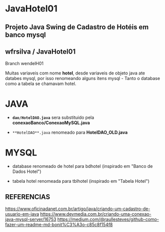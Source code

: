 # JavaHotel01
## Projeto Java Swing de Cadastro de Hotéis em banco mysql

## wfrsilva  / JavaHotel01

Branch wendelH01

Muitas variaveis com nome **hotel**, desde variaveis de objeto java ate databes mysql, por isso renomeando alguns itens
mysql - Tanto o database como a tabela se chamavam hotel.


# JAVA
- **`dao/HotelDAO.java`** sera substituido pela **conexaoBanco/ConexaoMySQL.java**

- `**HotelDAO**.java` renomeado para **HotelDAO_OLD.java**

# MYSQL
- database renomeado de hotel para bdhotel (inspirado em  "Banco de Dados Hotel")

- tabela hotel renomeada para tblhotel (inspirado em "Tabela Hotel")


## REFERENCIAS
https://www.oficinadanet.com.br/artigo/java/criando-um-cadastro-de-usuario-em-java
https://www.devmedia.com.br/criando-uma-conexao-java-mysql-server/16753
https://medium.com/@raullesteves/github-como-fazer-um-readme-md-bonit%C3%A3o-c85c8f154f8
